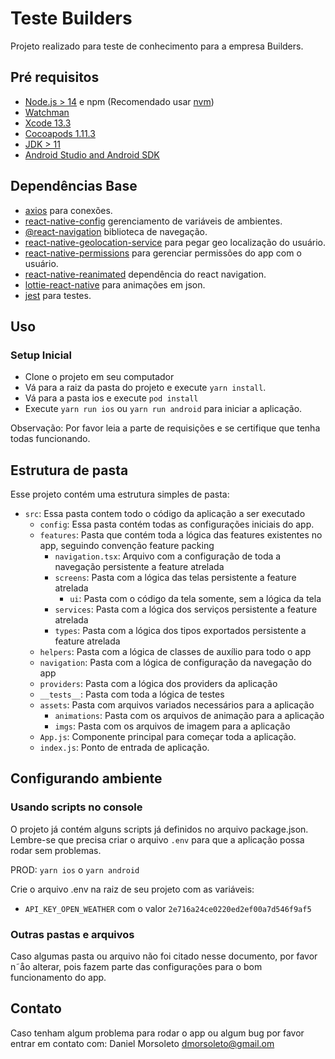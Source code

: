 # Teste Builders

Projeto realizado para teste de conhecimento para a empresa Builders.

## Pré requisitos

- [Node.js > 14](https://nodejs.org) e npm (Recomendado usar [nvm](https://github.com/nvm-sh/nvm))
- [Watchman](https://facebook.github.io/watchman)
- [Xcode 13.3](https://developer.apple.com/xcode)
- [Cocoapods 1.11.3](https://cocoapods.org)
- [JDK > 11](https://www.oracle.com/java/technologies/javase-jdk11-downloads.html)
- [Android Studio and Android SDK](https://developer.android.com/studio)

## Dependências Base

- [axios](https://github.com/axios/axios) para conexões.
- [react-native-config](https://github.com/luggit/react-native-config) gerenciamento de variáveis de ambientes.
- [@react-navigation](https://reactnavigation.org/) biblioteca de navegação.
- [react-native-geolocation-service](https://github.com/Agontuk/react-native-geolocation-service) para pegar geo localização do usuário.
- [react-native-permissions](https://github.com/zoontek/react-native-permissions) para gerenciar permissões do app com o usuário.
- [react-native-reanimated](https://github.com/software-mansion/react-native-reanimated) dependência do react navigation.
- [lottie-react-native](https://github.com/lottie-react-native/lottie-react-native) para animações em json.
- [jest](https://facebook.github.io/jest/) para testes.

## Uso

### Setup Inicial 

- Clone o projeto em seu computador
- Vá para a raiz da pasta do projeto e execute `yarn install`.
- Vá para a pasta ios e execute `pod install`
- Execute `yarn run ios` ou `yarn run android` para iniciar a aplicação.

Observação: Por favor leia a parte de requisições e se certifique que tenha todas funcionando.

## Estrutura de pasta

Esse projeto contém uma estrutura simples de pasta:

- `src`: Essa pasta contem todo o código da aplicação a ser executado
  - `config`: Essa pasta contém todas as configurações iniciais do app.
  - `features`: Pasta que contém toda a lógica das features existentes no app, seguindo convenção feature packing
    - `navigation.tsx`: Arquivo com a configuração de toda a navegação persistente a feature atrelada
    - `screens`: Pasta com a lógica das telas persistente a feature atrelada
        - `ui`: Pasta com o código da tela somente, sem a lógica da tela 
    - `services`: Pasta com a lógica dos serviços persistente a feature atrelada
    - `types`: Pasta com a lógica dos tipos exportados persistente a feature atrelada
  - `helpers`: Pasta com a lógica de classes de auxílio para todo o app
  - `navigation`: Pasta com a lógica de configuração da navegação do app 
  - `providers`: Pasta com a lógica dos providers da aplicação
  - `__tests__`: Pasta com toda a lógica de testes
  - `assets`: Pasta com arquivos variados necessários para a aplicação
    - `animations`: Pasta com os arquivos de animação para a aplicação
    - `imgs`: Pasta com os arquivos de imagem para a aplicação
  - `App.js`: Componente principal para começar toda a aplicação.
  - `index.js`: Ponto de entrada de aplicação.

## Configurando ambiente
### Usando scripts no console

O projeto já contém alguns scripts já definidos no arquivo package.json. Lembre-se que precisa criar o arquivo `.env` para que a aplicação possa rodar sem problemas.

PROD: `yarn ios` o `yarn android`

Crie o arquivo .env na raiz de seu projeto com as variáveis:
  - `API_KEY_OPEN_WEATHER` com o valor `2e716a24ce0220ed2ef00a7d546f9af5`

### Outras pastas e arquivos
Caso algumas pasta ou arquivo não foi citado nesse documento, por favor n˜åo alterar, pois fazem parte das configurações para o bom funcionamento do app.

## Contato
Caso tenham algum problema para rodar o app ou algum bug por favor entrar em contato com:
Daniel Morsoleto
dmorsoleto@gmail.om
